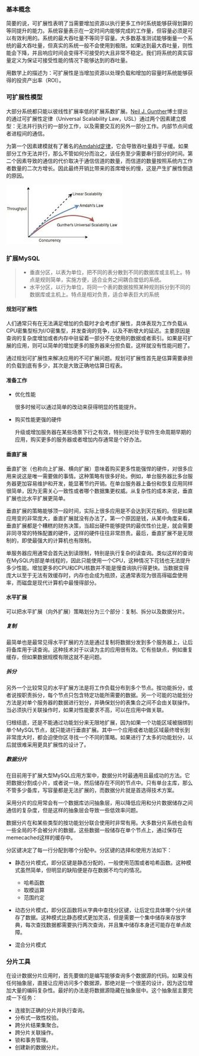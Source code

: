 ### 基本概念

简要的说，可扩展性表明了当需要增加资源以执行更多工作时系统能够获得划算的等同提升的能力。系统容量表示在一定时间内能够完成的工作量，但容量必须是可以有效利用的。系统的最大吞吐量不等同于容量。大多数基准测试能够衡量一个系统的最大吞吐量，但真实的系统一般不会使用到极限。如果达到最大吞吐量，则性能会下降，并且响应时间会变得不可接受的大且非常不稳定。我们将系统的真实容量定义为保证可接受性能的情况下能够达到的吞吐量。

用数学上的描述为：可扩展性是当增加资源以处理负载和增加的容量时系统能够获得的投资产出率（ROI）。

### 可扩展性模型

大部分系统都只能以彼线性扩展率低的扩展系数扩展。[Neil J. Gunther]( https://en.wikipedia.org/wiki/Neil_J._Gunther )博士提出的通过可扩展性定律（Universal Scalability Law，USL）通过两个因素建立模型：无法并行执行的一部分工作，以及需要交互的另外一部分工作。内部节点间或者进程间的通信。

为第一个因素建模就有了著名的[Amdahld定律]( [https://en.wikipedia.org/wiki/Amdahl%27s_law)，它会导致吞吐量趋于平缓。如果部分工作无法并行，那么不管如何分而治之，该任务至少需要串行部分的时间。第二个因素导致的通信的代价取决于通信信道的数量，而信道的数量按照系统内工作者数量的二次方增长。因此最终开销比带来的首席增长的慢，这是产生扩展性倒退的原因。

![](../imgs/scalability_model.jpg)

### 扩展MySQL

> - 垂直分区，以表为单位，把不同的表分散到不同的数据库或主机上。特点是规则简单，实施方便，适合业务之间耦合度低的系统。
> - 水平分区，以行为单位，将同一个表的数据按照某种规则拆分到不同的数据库或主机上。特点是相对负责，适合单表巨大的系统

#### 规划可扩展性

人们通常只有在无法满足增加的负载时才会考虑扩展性，具体表现为工作负载从CPU密集型标为I/O密集型，并发查询的竞争，以及不断增大的延迟。主要原因是查询的复杂度增加或者内存中驻留着一部分不在使用的数据或者索引。如果是可扩展的应用，则可以简单的增加更多的服务器来分担负载，这样就没有性能问题了。

通过规划可扩展性来解决应用的不可扩展问题。规划可扩展性首先是估算需要承担的负载到底有多少，其次是大致正确地估算日程表。

#### 准备工作

- 优化性能

  很多时候可以通过简单的改动来获得明显的性能提升。

- 购买性能更强的硬件

  升级或增加服务器在某些场景下行之有效，特别是对处于软件生命周期早期的应用，购买更多的服务器或者增加内存通常是个好办法。

#### 垂直扩展

垂直扩张（也称向上扩展、横向扩展）意味着购买更多性能强悍的硬件，对很多应用来说这是唯一需要做的事情。这种策略有很多好处。例如，单台服务器比多台服务器更加容易维护和开发，能显著节约开销。在单台服务器上备份和恢复应用同样很简单，因为无需关心一致性或者哪个数据集更权威。从复杂性的成本来说，垂直扩展也比水平扩展更简单。

垂直扩展的策略能够顶一段时间，实际上很多应用是不会达到天花板的。但是如果应用变的非常庞大，垂直扩展就没有办法了。第一个原因是钱，从某中角度来看，垂直扩展都是个糟糕的财务决策，当超出硬件能够提供的最优性价比是，就会需要非同寻常的特殊配置的硬件，这样的硬件往往非常昂贵。最后，垂直扩展不是无限制的，即使最强大的计算机也有限制。

单服务器应用通常会首先达到读限制，特别是执行复杂的读查询。类似这样的查询在MySQL内部是单线程的，因此只能使用一个CPU，这种情况下花钱也无法提升多少性能。增加更多的CPU和CPU核数并不能是慢查询执行得更快。当数据变得庞大以至于无法有效缓存时，内存也会成为瓶颈，这通常表现为很高得磁盘使用率，而磁盘是现代计算机中最慢得部分。

#### 水平扩展

可以把水平扩展（向外扩展）策略划分为三个部分：复制、拆分以及数据分片。

##### 复制

最简单也是最常见得水平扩展的方法是通过复制将数据分发到多个服务器上，让后将备库用于读查询。这种技术对于以读为主的应用很有效。它有些缺点，例如重复缓存，但如果数据规模有限这就不是问题。

##### 拆分

另外一个比较常见的水平扩展方法是将工作负载分布到多个节点。按功能拆分，或者说按职责拆分，每个节点只包含特定功能所需要的数据。另一个可能的功能划分方法是对单个服务器的数据进行划分，并确保划分的表集合之间不会由关联操作。当必须执行关联操作时，如果对性能要求不高，可以在应用中做关联。

归根结底，还是不能通过功能划分来无限地扩展，因为如果一个功能区域被捆绑到单个MySQL节点，就只能进行垂直扩展。其中一个应用或者功能区域最终增长到非常庞大时，都会迫使你区寻找一个不同的策略。如果进行了太多的功能划分，以后就很难采用更具扩展性的设计了。

##### 数据分片

在目前用于扩展大型MySQL应用方案中，数据分片时最通用且最成功的方法。它把数据分割成小片，或者说一块，然后储存在不同的节点中。只有单台主库，那么不管多少备库，写容量都是无法扩展的，而数据分片就是首选得技术方案。

采用分片的应用常会有一个数据库访问抽象层，用以降低应用和分片数据储存之间通信的复杂度，但是这样的抽象层会导致一些低效率问题。

数据分片在和某些类型的按功能划分联合使用时非常有用。大多数分片系统也会有一些全局的不会被分片的数据，这些数据一般储存在单个节点上，通过保存在memecached这样的缓存中。

分区键决定了每一行分配到哪个分配中。分区键的选择和使用方法如下：

- 静态分片模式，即分区键是静态分配的，一般使用范围或者哈希函数。这种模式虽然简单，但明显的缺陷便是存在数据不均匀的情况。
  - 哈希函数
  - 取模运算
  - 范围约定

- 动态分片模式，即分区函数将从字典中查找分区键，让后定位具体哪个分片储存了数据。这种模式比静态模式更加灵活，但是需要一个集中储存来存放字典，每次查找数据都需要执行两次查询，并且集中储存本身还可能存在单点故障。
- 混合分片模式

### 分片工具

在设计数据分片应用时，首先要做的是编写能够查询多个数据源的代码。如果没有任何抽象层，直接让应用访问多个数据源，那绝对是一个很差的设计，因为这位增加大量的编码复杂性。最好的办法是将数据源隐藏在抽象层中。这个抽象层主要完成一下任务：

- 连接到正确的分片并执行查询。
- 分布式一致性校验。
- 跨分片结果集聚合。
- 跨分片关联操作。
- 锁和事务管理。
- 创建新的数据分片。

#### 



